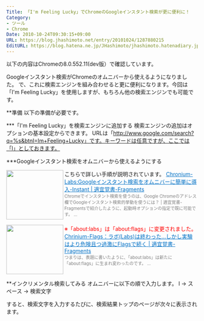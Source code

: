 ```yaml
---
Title: 「I'm Feeling Lucky」でChromeのGoogleインスタント検索が更に便利に！
Category:
- ツール
- Chrome
Date: 2010-10-24T09:30:15+09:00
URL: https://blog.jhashimoto.net/entry/20101024/1287880215
EditURL: https://blog.hatena.ne.jp/JHashimoto/jhashimoto.hatenadiary.jp/atom/entry/12921228815717258682
---
```


以下の内容はChromeの8.0.552.11(dev版）で確認しています。

Googleインスタント検索がChromeのオムニバーから使えるようになりました。
で、これに検索エンジンを組み合わせると更に便利になります。今回は「I'm Feeling Lucky」を使用しますが、もちろん他の検索エンジンでも可能です。

**準備
以下の準備が必要です。

***「I'm Feeling Lucky」を検索エンジンに追加する
検索エンジンの追加はオプションの基本設定からできます。
URLは「http://www.google.com/search?q=%s&btnI=Im+Feeling+Lucky」です。キーワードは任意ですが、ここでは「l」としておきます。

***Googleインスタント検索をオムニバーから使えるようにする

こちらで詳しい手順が説明されています。
<a href="http://f.daccot.com/2010/09/19/4289/" target="_blank"><img class="alignleft" align="left" border="0" src="http://capture.heartrails.com/150x130/shadow?http://f.daccot.com/2010/09/19/4289/" alt="" width="150" height="130" /></a><a style="color:#0070C5;" href="http://f.daccot.com/2010/09/19/4289/" target="_blank">Chronium-Labs:Googleインスタント検索をオムニバーに簡単に導入-Instant | 適宜覚書-Fragments</a><a href="http://b.hatena.ne.jp/entry/http://f.daccot.com/2010/09/19/4289/" target="_blank"><img border="0" src="http://b.hatena.ne.jp/entry/image/http://f.daccot.com/2010/09/19/4289/" alt="" /></a><br><span style="color: #808080;font-size: 80%;">Chromeでインスタント検索を使うのは、Google Chromeのアドレス欄でGoogleインスタント検索的挙動を使うには？ | 適宜覚書-Fragmentsで紹介したように、起動時オプションの指定で既に可能です。 ...</span><br style="clear:both;" />

<span style="color:#FF0000;">※「about:labs」は「about:flags」に変更されました。</span>
<a href="http://f.daccot.com/2010/10/17/4565/" target="_blank"><img class="alignleft" align="left" border="0" src="http://capture.heartrails.com/150x130/shadow?http://f.daccot.com/2010/10/17/4565/" alt="" width="150" height="130" /></a><a style="color:#0070C5;" href="http://f.daccot.com/2010/10/17/4565/" target="_blank">Chrinium-Flags：ラボ(Labs)は終わった…しかし実験はより危険且つ過激にFlagsで続く | 適宜覚書-Fragments</a><a href="http://b.hatena.ne.jp/entry/http://f.daccot.com/2010/10/17/4565/" target="_blank"><img border="0" src="http://b.hatena.ne.jp/entry/image/http://f.daccot.com/2010/10/17/4565/" alt="" /></a><br><span style="color: #808080;font-size: 80%;">つまりは、表題に書いたように、「about:labs」は新たに「about:flags」に生まれ変わったのです。 ...</span><br style="clear:both;" />

**インクリメンタル検索してみる
オムニバーに以下の順で入力します。
l → スペース → 検索文字

すると、検索文字を入力するたびに、検索結果トップのページが次々に表示されます。
